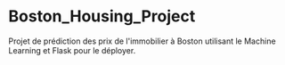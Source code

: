 # Boston_Housing_Project
Projet de prédiction des prix de l'immobilier à Boston utilisant le Machine Learning et Flask pour le déployer.
